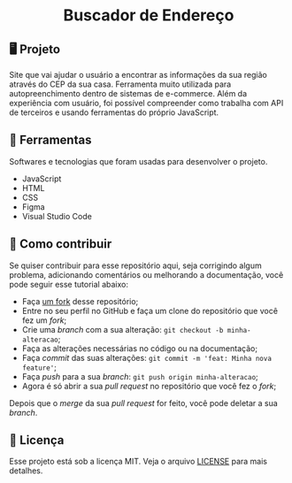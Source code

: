 <h1 align="center">Buscador de Endereço</h1>

## 🖥️ Projeto

Site que vai ajudar o usuário a encontrar as informações da sua região através do CEP da sua casa. Ferramenta muito utilizada para autopreenchimento dentro de sistemas de e-commerce. Além da experiência com usuário, foi possível compreender como trabalha com API de terceiros e usando ferramentas do próprio JavaScript.

## 🚀 Ferramentas

Softwares e tecnologias que foram usadas para desenvolver o projeto.

- JavaScript
- HTML
- CSS
- Figma
- Visual Studio Code

## 🤔 Como contribuir

Se quiser contribuir para esse repositório aqui, seja corrigindo algum problema, adicionando comentários ou melhorando a documentação, você pode seguir esse tutorial abaixo:

- Faça [um fork](https://help.github.com/pt/github/getting-started-with-github/fork-a-repo) desse repositório;
- Entre no seu perfil no GitHub e faça um clone do repositório que você fez um _fork_;
- Crie uma _branch_ com a sua alteração: `git checkout -b minha-alteracao`;
- Faça as alterações necessárias no código ou na documentação;
- Faça _commit_ das suas alterações: `git commit -m 'feat: Minha nova feature'`;
- Faça _push_ para a sua _branch_: `git push origin minha-alteracao`;
- Agora é só abrir a sua _pull request_ no repositório que você fez o _fork_;

Depois que o _merge_ da sua _pull request_ for feito, você pode deletar a sua _branch_.

## :memo: Licença

Esse projeto está sob a licença MIT. Veja o arquivo [LICENSE](./LICENSE) para mais detalhes.

